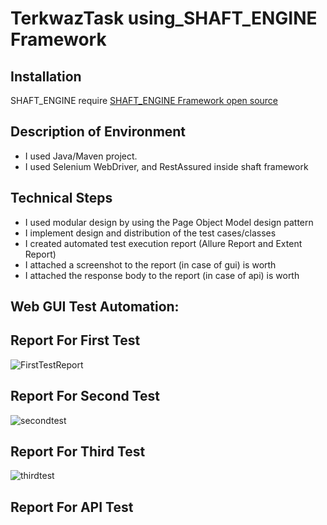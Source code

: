 # TerkwazTask using_SHAFT_ENGINE Framework 
## Installation
SHAFT_ENGINE require  [SHAFT_ENGINE Framework open source ](https://github.com/MohabMohie/using_SHAFT_ENGINE)

## Description of Environment

- I used  Java/Maven project. 
- I used  Selenium WebDriver, and RestAssured inside shaft framework

## Technical Steps
- I used  modular design by using the Page Object Model design pattern 
- I implement  design and distribution of the test cases/classes
- I created automated test execution report (Allure Report and Extent Report)
- I attached a screenshot to the report (in case of gui) is worth 
- I attached the response body to the report (in case of api) is worth 
 
 ## Web GUI Test Automation:
 ## Report For First Test

![FirstTestReport](https://user-images.githubusercontent.com/37227847/140833382-e1e2c92b-0bf9-454d-be9d-7f6657b8693b.PNG)

 ## Report For Second Test  
 
 ![secondtest](https://user-images.githubusercontent.com/37227847/140834859-d2586a60-8702-436c-a310-2bf0aa59a09b.PNG)

 ## Report For Third Test  
 
 ![thirdtest](https://user-images.githubusercontent.com/37227847/140835160-0f5cf27c-936b-4d16-beb7-69c56083794e.PNG)

 
 
  ## Report For  API Test  
